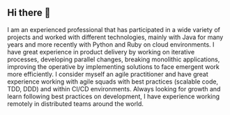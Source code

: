 ## Hi there 👋

I am an experienced professional that has participated in a wide variety of
projects and worked with different technologies, mainly with Java for many years
and more recently with Python and Ruby on cloud environments.
I have great experience in product delivery by working on iterative processes,
developing parallel changes, breaking monolithic applications, improving the
operative by implementing solutions to face emergent work more efficiently. 
I consider myself an agile practitioner and have great experience working with
agile squads with best practices (scalable code, TDD, DDD) and within CI/CD
environments.
Always looking for growth and learn following best practices on
development, I have experience working remotely in distributed teams around
the world.
